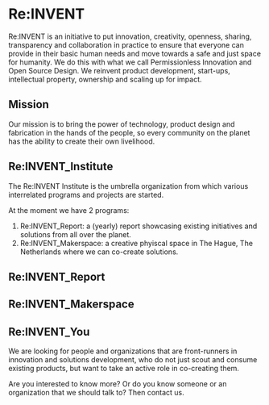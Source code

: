 # Re:INVENT
Re:INVENT is an initiative to put innovation, creativity, openness, sharing, transparency and collaboration in practice to ensure that everyone can provide in their basic human needs and move towards a safe and just space for humanity. We do this with what we call Permissionless Innovation and Open Source Design. We reinvent product development, start-ups, intellectual property, ownership and scaling up for impact.

## Mission
Our mission is to bring the power of technology, product design and fabrication in the hands of the people, so every community on the planet has the ability to create their own livelihood.

## Re:INVENT_Institute
The Re:INVENT Institute is the umbrella organization from which various interrelated programs and projects are started.

At the moment we have 2 programs:
1. Re:INVENT_Report: a (yearly) report showcasing existing initiatives and solutions from all over the planet.
2. Re:INVENT_Makerspace: a creative phyiscal space in The Hague, The Netherlands where we can co-create solutions.

## Re:INVENT_Report

## Re:INVENT_Makerspace

## Re:INVENT_You
We are looking for people and organizations that are front-runners in innovation and solutions development, who do not just scout and consume existing products, but want to take an active role in co-creating them.

Are you interested to know more? Or do you know someone or an organization that we should talk to? Then contact us.
